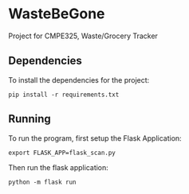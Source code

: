 # WasteBeGone
Project for CMPE325, Waste/Grocery Tracker

## Dependencies
To install the dependencies for the project:
````
pip install -r requirements.txt
````

## Running
To run the program, first setup the Flask Application: 
````
export FLASK_APP=flask_scan.py
````

Then run the flask application: 
````
python -m flask run
````